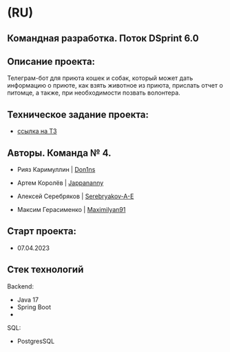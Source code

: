# (RU)
## Командная разработка. Поток DSprint 6.0


## Описание проекта:

Телеграм-бот для приюта кошек и собак, который может дать информацию о приюте, как взять животное из приюта, прислать отчет о питомце, а также, при необходимости позвать волонтера.


## Техническое задание проекта:

- [ссылка на ТЗ](https://skyengpublic.notion.site/47bcac1b049f4af6b351e2ab5d05afb4)


## Авторы. Команда № 4.

- Рияз Каримуллин | [Don1ns](https://github.com/Don1ns)

- Артем Королёв | [Jappananny](https://github.com/Jappananny)

- Алексей Серебряков | [Serebryakov-A-E](https://github.com/Serebryakov-A-E)

- Максим Герасименко | [Maximilyan91](https://github.com/Maximilyan91)


## Старт проекта: 

- 07.04.2023


## Стек технологий

Backend:
  - Java 17
  - Spring Boot
  -
  
SQL:
  - PostgresSQL

